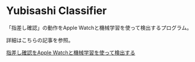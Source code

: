 # Yubisashi Classifier

「指差し確認」の動作をApple Watchと機械学習を使って検出するプログラム。

詳細はこちらの記事を参照。

[指差し確認をApple Watchと機械学習を使って検出する](https://zenn.dev/yorifuji/articles/af1b54285c1c4f7a3249)
